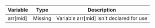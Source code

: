 | Variable | Type | Description |
|----------|------|-------------|
arr[mid]|Missing|Variable arr[mid] isn't declared for use
